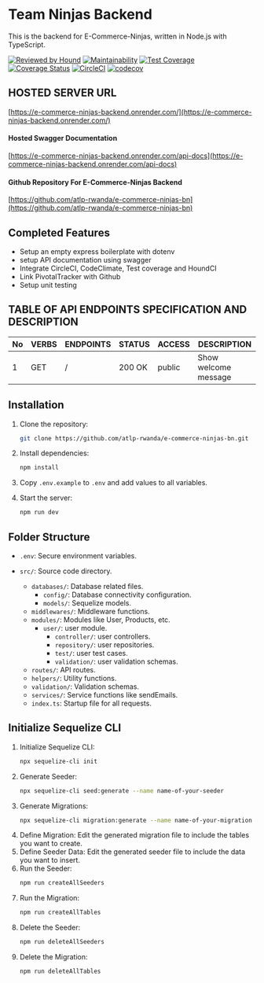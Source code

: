 # Team Ninjas Backend

This is the backend for E-Commerce-Ninjas, written in Node.js with TypeScript.

[![Reviewed by Hound](https://img.shields.io/badge/Reviewed_by-Hound-8E64B0.svg)](https://houndci.com)
[![Maintainability](https://api.codeclimate.com/v1/badges/839fc3fa18d25362cd8b/maintainability)](https://codeclimate.com/github/atlp-rwanda/e-commerce-ninjas-bn/maintainability)
[![Test Coverage](https://api.codeclimate.com/v1/badges/839fc3fa18d25362cd8b/test_coverage)](https://codeclimate.com/github/atlp-rwanda/e-commerce-ninjas-bn/test_coverage)
[![Coverage Status](https://coveralls.io/repos/github/atlp-rwanda/e-commerce-ninjas-bn/badge.svg)](https://coveralls.io/github/atlp-rwanda/e-commerce-ninjas-bn)
[![CircleCI](https://dl.circleci.com/status-badge/img/gh/atlp-rwanda/e-commerce-ninjas-bn/tree/develop.svg?style=svg)](https://dl.circleci.com/status-badge/redirect/gh/atlp-rwanda/e-commerce-ninjas-bn/tree/develop)
[![codecov](https://codecov.io/gh/atlp-rwanda/e-commerce-ninjas-bn/graph/badge.svg?token=6ZWudFPM1S)](https://codecov.io/gh/atlp-rwanda/e-commerce-ninjas-bn)

## HOSTED SERVER URL

[https://e-commerce-ninjas-backend.onrender.com/](https://e-commerce-ninjas-backend.onrender.com/)

#### Hosted Swagger Documentation

[https://e-commerce-ninjas-backend.onrender.com/api-docs](https://e-commerce-ninjas-backend.onrender.com/api-docs)

#### Github Repository For E-Commerce-Ninjas Backend

[https://github.com/atlp-rwanda/e-commerce-ninjas-bn](https://github.com/atlp-rwanda/e-commerce-ninjas-bn)


## Completed Features

- Setup an empty express boilerplate with dotenv
- setup API documentation using swagger
- Integrate CircleCI, CodeClimate, Test coverage and HoundCI
- Link PivotalTracker with Github
- Setup unit testing

## TABLE OF API ENDPOINTS SPECIFICATION AND DESCRIPTION


| No | VERBS | ENDPOINTS | STATUS | ACCESS | DESCRIPTION         |
|----|-------|-----------|--------|--------|-------------------- |
| 1  | GET   | /         | 200 OK | public | Show welcome message|



## Installation

1. Clone the repository:

   ```sh
   git clone https://github.com/atlp-rwanda/e-commerce-ninjas-bn.git
   ```

2. Install dependencies:

   ```sh
   npm install
   ```

3. Copy `.env.example` to `.env` and add values to all variables.

4. Start the server:
   ```sh
   npm run dev
   ```

## Folder Structure

- `.env`: Secure environment variables.
- `src/`: Source code directory.

  - `databases/`: Database related files.
    - `config/`: Database connectivity configuration.
    - `models/`: Sequelize models.
  - `middlewares/`: Middleware functions.
  - `modules/`: Modules like User, Products, etc.
    - `user/`: user module.
      - `controller/`: user controllers.
      - `repository/`: user repositories.
      - `test/`: user test cases.
      - `validation/`: user validation schemas.
  - `routes/`: API routes.
  - `helpers/`: Utility functions.
  - `validation/`: Validation schemas.
  - `services/`: Service functions like sendEmails.
  - `index.ts`: Startup file for all requests.




## Initialize Sequelize CLI

1. Initialize Sequelize CLI:
    ```sh
    npx sequelize-cli init
    ```
2. Generate Seeder:
    ```sh
    npx sequelize-cli seed:generate --name name-of-your-seeder
    ```
3. Generate Migrations:
    ```sh
    npx sequelize-cli migration:generate --name name-of-your-migration
    ```
4. Define Migration:
    Edit the generated migration file to include the tables you want to create.
5. Define Seeder Data:
    Edit the generated seeder file to include the data you want to insert.
6. Run the Seeder:
    ```sh
    npm run createAllSeeders
    ```
7. Run the Migration:
    ```sh
    npm run createAllTables
    ```
8. Delete the Seeder:
    ```sh
    npm run deleteAllSeeders
    ```
9. Delete the Migration:
    ```sh
    npm run deleteAllTables
    ```


